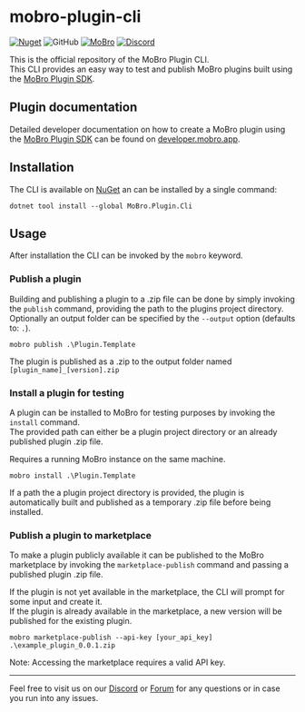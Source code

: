 ﻿# mobro-plugin-cli

[![Nuget](https://img.shields.io/nuget/v/MoBro.Plugin.CLI?style=flat-square)](https://www.nuget.org/packages/MoBro.Plugin.CLI)
![GitHub](https://img.shields.io/github/license/ModBros/mobro-plugin-cli)
[![MoBro](https://img.shields.io/badge/-MoBro-red.svg)](https://mobro.app)
[![Discord](https://img.shields.io/discord/620204412706750466.svg?color=7389D8&labelColor=6A7EC2&logo=discord&logoColor=ffffff&style=flat-square)](https://discord.com/invite/DSNX4ds)

This is the official repository of the MoBro Plugin CLI.  
This CLI provides an easy way to test and publish MoBro plugins built using
the [MoBro Plugin SDK](https://github.com/ModBros/mobro-plugin-sdk).

## Plugin documentation

Detailed developer documentation on how to create a MoBro plugin using
the [MoBro Plugin SDK](https://github.com/ModBros/mobro-plugin-sdk) can be found
on [developer.mobro.app](developer.mobro.app).

## Installation

The CLI is available on [NuGet](https://www.nuget.org/packages/MoBro.Plugin.CLI) an can be installed by a single
command:

```
dotnet tool install --global MoBro.Plugin.Cli
```

## Usage

After installation the CLI can be invoked by the `mobro` keyword.

### Publish a plugin

Building and publishing a plugin to a .zip file can be done by simply invoking the `publish` command, providing the path
to the plugins project directory.  
Optionally an output folder can be specified by the `--output` option (defaults to: `.`).

```
mobro publish .\Plugin.Template
```

The plugin is published as a .zip to the output folder named `[plugin_name]_[version].zip`

### Install a plugin for testing

A plugin can be installed to MoBro for testing purposes by invoking the `install` command.  
The provided path can either be a plugin project directory or an already published plugin .zip file.

Requires a running MoBro instance on the same machine.

```
mobro install .\Plugin.Template
```

If a path the a plugin project directory is provided, the plugin is automatically built and published as a temporary
.zip file before being installed.

### Publish a plugin to marketplace

To make a plugin publicly available it can be published to the MoBro marketplace by invoking the `marketplace-publish`
command and passing a published plugin .zip file.

If the plugin is not yet available in the marketplace, the CLI will prompt for some input and create it.  
If the plugin is already available in the marketplace, a new version will be published for the existing plugin.

```
mobro marketplace-publish --api-key [your_api_key] .\example_plugin_0.0.1.zip
```

Note: Accessing the marketplace requires a valid API key.

----

Feel free to visit us on our [Discord](https://discord.com/invite/DSNX4ds) or [Forum](https://www.mod-bros.com/en/forum)
for any questions or in case you run into any issues.